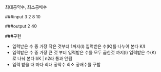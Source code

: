최대공약수, 최소공배수

###input
3
2 8 10

###output
2 40

###구현
* 입력받은 수 중 가장 작은 것부터 1까지(I) 입력받은 수(K)를 나누어 본다 K/I
* 입력받은 수 중 가장 큰 것 부터 입력받은 수를 모두 곱한것 까지(I) 입력받은 수(K)로 나눠 본다 I/K
| n2라 통과 안됨
* 입력 받을 때 마다 최대 공약수 최소 공배수를 구함
